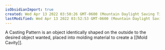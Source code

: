 ```yaml
---
isObsidianImport: true
created: Wed Apr 13 2022 03:50:26 GMT-0600 (Mountain Daylight Saving Time)
lastModified: Wed Apr 13 2022 03:52:53 GMT-0600 (Mountain Daylight Saving Time)
---
```

A Casting Pattern is an object identically shaped on the outside to the desired object wanted, placed into molding material to create a [[Mold Cavity]].